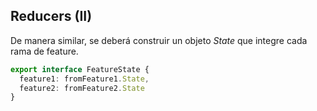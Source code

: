 ## Reducers (II)

De manera similar, se deberá construir un objeto *State* que integre cada rama de feature.

```typescript
export interface FeatureState {
  feature1: fromFeature1.State,
  feature2: fromFeature2.State
}
```